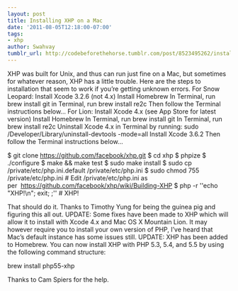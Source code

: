 ```yaml
---
layout: post
title: Installing XHP on a Mac
date: '2011-08-05T12:18:00-07:00'
tags:
- xhp
author: Swahvay
tumblr_url: http://codebeforethehorse.tumblr.com/post/8523495262/installing-xhp-on-a-mac
---
```

XHP was built for Unix, and thus can run just fine on a Mac, but sometimes for whatever reason, XHP has a little trouble. Here are the steps to installation that seem to work if you’re getting unknown errors.
For Snow Leopard:
Install Xcode 3.2.6 (not 4.x)
Install Homebrew
In Terminal, run brew install git
in Terminal, run brew install re2c
Then follow the Terminal instructions below…
For Lion:
Install Xcode 4.x (see App Store for latest version)
Install Homebrew
In Terminal, run brew install git
In Terminal, run brew install re2c
Uninstall Xcode 4.x in Terminal by running: sudo /Developer/Library/uninstall-devtools -mode=all
Install Xcode 3.6.2
Then follow the Terminal instructions below…

$ git clone https://github.com/facebook/xhp.git $ cd xhp $ phpize $ ./configure $ make && make test $ sudo make install $ sudo cp /private/etc/php.ini.default /private/etc/php.ini $ sudo chmod 755 /private/etc/php.ini # Edit /private/etc/php.ini as per  https://github.com/facebook/xhp/wiki/Building-XHP $ php -r ''echo "XHP!\n"; exit; <a />;'' # XHP!

That should do it. Thanks to Timothy Yung for being the guinea pig and figuring this all out.
UPDATE: Some fixes have been made to XHP which will allow it to install with Xcode 4.x and Mac OS X Mountain Lion. It may however require you to install your own version of PHP, I’ve heard that Mac’s default instance has some issues still.
UPDATE: XHP has been added to Homebrew. You can now install XHP with PHP 5.3, 5.4, and 5.5 by using the following command structure:

brew install php55-xhp

Thanks to Cam Spiers for the help.
